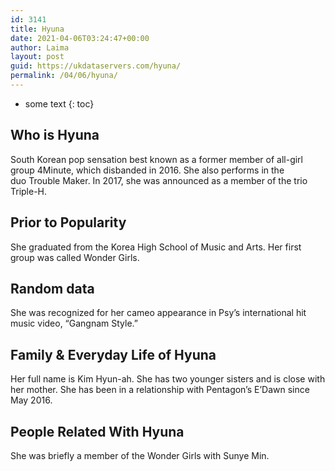 ```yaml
---
id: 3141
title: Hyuna
date: 2021-04-06T03:24:47+00:00
author: Laima
layout: post
guid: https://ukdataservers.com/hyuna/
permalink: /04/06/hyuna/
---
```


* some text
{: toc}


## Who is Hyuna
                  
                  
                  
South Korean pop sensation best known as a former member of all-girl group 4Minute, which disbanded in 2016. She also performs in the duo Trouble Maker. In 2017, she was announced as a member of the trio Triple-H. 
                  
              
            
              
            
                
                
                
## Prior to Popularity
                  
                  
                  
She graduated from the Korea High School of Music and Arts. Her first group was called Wonder Girls.
                  
              
            
              
            
                
                
                
## Random data
                  
                  
                  
She was recognized for her cameo appearance in Psy&#8217;s international hit music video, &#8220;Gangnam Style.&#8221;
                  
              
            
              
            
                
                
                
## Family & Everyday Life of Hyuna
                  
                  
                  
Her full name is Kim Hyun-ah. She has two younger sisters and is close with her mother. She has been in a relationship with Pentagon&#8217;s E&#8217;Dawn since May 2016.
                  
              
            
              
            
                
                
                
## People Related With Hyuna
                  
                  
                  
She was briefly a member of the Wonder Girls with Sunye Min.  
                  
              
            
              
            
                
              
            
              
              
            
            
              
            
          
          
          